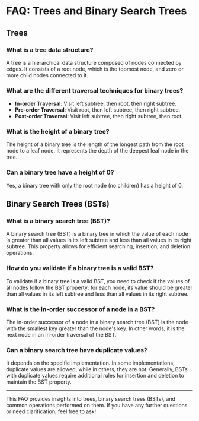 # FAQ: Trees and Binary Search Trees

## Trees

### What is a tree data structure?

A tree is a hierarchical data structure composed of nodes connected by edges. It consists of a root node, which is the topmost node, and zero or more child nodes connected to it.

### What are the different traversal techniques for binary trees?

- **In-order Traversal**: Visit left subtree, then root, then right subtree.
- **Pre-order Traversal**: Visit root, then left subtree, then right subtree.
- **Post-order Traversal**: Visit left subtree, then right subtree, then root.

### What is the height of a binary tree?

The height of a binary tree is the length of the longest path from the root node to a leaf node. It represents the depth of the deepest leaf node in the tree.

### Can a binary tree have a height of 0?

Yes, a binary tree with only the root node (no children) has a height of 0.

## Binary Search Trees (BSTs)

### What is a binary search tree (BST)?

A binary search tree (BST) is a binary tree in which the value of each node is greater than all values in its left subtree and less than all values in its right subtree. This property allows for efficient searching, insertion, and deletion operations.

### How do you validate if a binary tree is a valid BST?

To validate if a binary tree is a valid BST, you need to check if the values of all nodes follow the BST property: for each node, its value should be greater than all values in its left subtree and less than all values in its right subtree.

### What is the in-order successor of a node in a BST?

The in-order successor of a node in a binary search tree (BST) is the node with the smallest key greater than the node's key. In other words, it is the next node in an in-order traversal of the BST.

### Can a binary search tree have duplicate values?

It depends on the specific implementation. In some implementations, duplicate values are allowed, while in others, they are not. Generally, BSTs with duplicate values require additional rules for insertion and deletion to maintain the BST property.

---

This FAQ provides insights into trees, binary search trees (BSTs), and common operations performed on them. If you have any further questions or need clarification, feel free to ask!